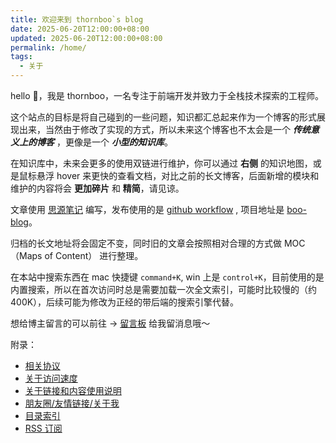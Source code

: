 ```yaml
---
title: 欢迎来到 thornboo`s blog
date: 2025-06-20T12:00:00+08:00
updated: 2025-06-20T12:00:00+08:00
permalink: /home/
tags:
  - 关于
---
```


hello 👋，我是 thornboo，一名专注于前端开发并致力于全栈技术探索的工程师。

这个站点的目标是将自己碰到的一些问题，知识都汇总起来作为一个博客的形式展现出来，当然由于修改了实现的方式，所以未来这个博客也不太会是一个 __*传统意义上的博客*__ ，更像是一个 **_小型的知识库_**。

在知识库中，未来会更多的使用双链进行维护，你可以通过 **右侧** 的知识地图，或是鼠标悬浮 hover 来更快的查看文档，对比之前的长文博客，后面新增的模块和维护的内容将会 **更加碎片** 和 **精简**，请见谅。

文章使用 [思源笔记](https://b3log.org/siyuan/) 编写，发布使用的是 [github workflow](https://docs.github.com/en/actions/using-workflows) , 项目地址是 [boo-blog](https://github.com/thornboo/boo-blog)。

归档的长文地址将会固定不变，同时旧的文章会按照相对合理的方式做 MOC（Maps of Content） 进行整理。

在本站中搜索东西在 mac 快捷键 `command+K`, win 上是 `control+K`，目前使用的是内置搜索，所以在首次访问时总是需要加载一次全文索引，可能时比较慢的（约 400K），后续可能为修改为正经的带后端的搜索引擎代替。

想给博主留言的可以前往 -> [留言板](杂记/留言板-2024.md) 给我留消息哦～

附录：

+ [相关协议](杂记/相关协议.md)
+ [关于访问速度](杂记/关于访问速度.md)
+ [关于链接和内容使用说明](杂记/关于链接和内容使用说明.md)
+ [朋友圈/友情链接/关于我](朋友圈/index.md)
+ [目录索引](目录索引.md)
+ [RSS 订阅](杂记/博客开发与维护/RSS%20订阅.md)